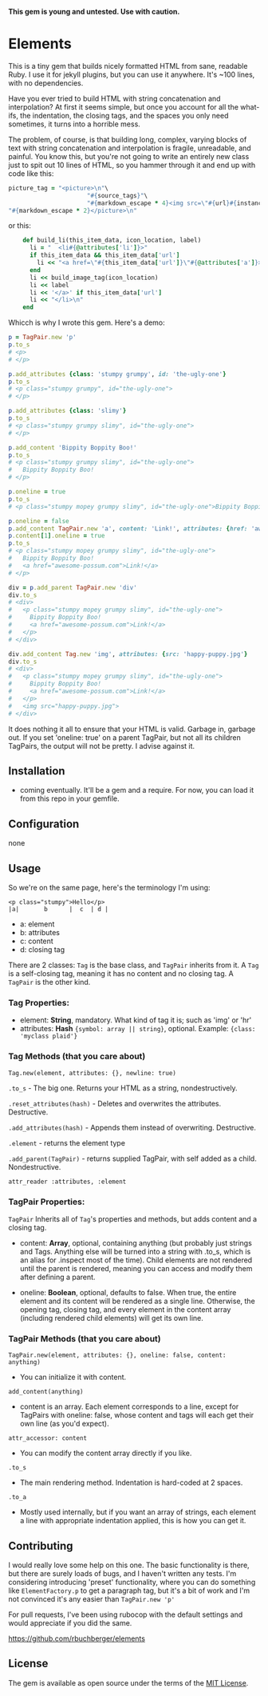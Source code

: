 **This gem is young and untested. Use with caution.**

# Elements

This is a tiny gem that builds nicely formatted HTML from sane, readable Ruby. I use it for jekyll 
plugins, but you can use it anywhere. It's ~100 lines, with no dependencies.

Have you ever tried to build HTML with string concatenation and interpolation? At first it seems
simple, but once you account for all the what-ifs, the indentation, the closing tags, and the 
spaces you only need sometimes, it turns into a horrible mess.

The problem, of course, is that building long, complex, varying blocks of text with string
concatenation and interpolation is fragile, unreadable, and painful. You know this, but you're not
going to write an entirely new class just to spit out 10 lines of HTML, so you hammer through it and
end up with code like this:

```ruby
picture_tag = "<picture>\n"\
                      "#{source_tags}"\
                      "#{markdown_escape * 4}<img src=\"#{url}#{instance['source_default'][:generated_src]}\" #{html_attr_string}>\n"\
"#{markdown_escape * 2}</picture>\n"
```

or this: 
```ruby
    def build_li(this_item_data, icon_location, label)
      li = "  <li#{@attributes['li']}>"
      if this_item_data && this_item_data['url']
        li << "<a href=\"#{this_item_data['url']}\"#{@attributes['a']}>"
      end
      li << build_image_tag(icon_location)
      li << label
      li << '</a>' if this_item_data['url']
      li << "</li>\n"
    end
```

Whicch is why I wrote this gem. Here's a demo:

```ruby
p = TagPair.new 'p'
p.to_s
# <p>
# </p>

p.add_attributes {class: 'stumpy grumpy', id: 'the-ugly-one'}
p.to_s
# <p class="stumpy grumpy", id="the-ugly-one">
# </p>

p.add_attributes {class: 'slimy'}
p.to_s
# <p class="stumpy grumpy slimy", id="the-ugly-one">
# </p>

p.add_content 'Bippity Boppity Boo!'
p.to_s
# <p class="stumpy grumpy slimy", id="the-ugly-one">
#   Bippity Boppity Boo!
# </p>

p.oneline = true
p.to_s
# <p class="stumpy mopey grumpy slimy", id="the-ugly-one">Bippity Boppity Boo!</p>

p.oneline = false
p.add_content TagPair.new 'a', content: 'Link!', attributes: {href: 'awesome-possum.com'}
p.content[1].oneline = true
p.to_s
# <p class="stumpy mopey grumpy slimy", id="the-ugly-one">
#   Bippity Boppity Boo!
#   <a href="awesome-possum.com">Link!</a>
# </p>

div = p.add_parent TagPair.new 'div'
div.to_s
# <div>
#   <p class="stumpy mopey grumpy slimy", id="the-ugly-one">
#     Bippity Boppity Boo!
#     <a href="awesome-possum.com">Link!</a>
#   </p>
# </div>

div.add_content Tag.new 'img', attributes: {src: 'happy-puppy.jpg'}
div.to_s
# <div>
#   <p class="stumpy mopey grumpy slimy", id="the-ugly-one">
#     Bippity Boppity Boo!
#     <a href="awesome-possum.com">Link!</a>
#   </p>
#   <img src="happy-puppy.jpg">
# </div>

```

It does nothing it all to ensure that your HTML is valid. Garbage in, garbage out. If you 
set 'oneline: true' on a parent TagPair, but not all its children TagPairs, the output will not be pretty. 
I advise against it.

## Installation

 - coming eventually. It'll be a gem and a require. For now, you can load it from this repo in your gemfile.
 
 ## Configuration
 
 none
 
## Usage

So we're on the same page, here's the terminology I'm using:
```
<p class="stumpy">Hello</p>
|a|       b      |  c  | d |
```
- a: element
- b: attributes
- c: content
- d: closing tag

There are 2 classes: `Tag` is the base class, and `TagPair` inherits from it. A `Tag` is a
self-closing tag, meaning it has no content and no closing tag. A `TagPair` is the other kind.

### Tag Properties:

 - element:
     **String**, mandatory. What kind of tag it is; such as 'img' or 'hr'
 - attributes:
     **Hash** `{symbol: array || string}`, optional. Example: `{class: 'myclass plaid'}` 

### Tag Methods (that you care about)

`Tag.new(element, attributes: {}, newline: true)`

`.to_s` - The big one. Returns your HTML as a string, nondestructively.

`.reset_attributes(hash)` - Deletes and overwrites the attributes. Destructive.

`.add_attributes(hash)` - Appends them instead of overwriting. Destructive.

`.element` - returns the element type

`.add_parent(TagPair)` - returns supplied TagPair, with self added as a child. Nondestructive.

`attr_reader :attributes, :element`

### TagPair Properties:

 `TagPair` Inherits all of `Tag`'s properties and methods, but adds content and a closing tag.
 - content:
     **Array**, optional, containing anything (but probably just strings and Tags. Anything else
     will be turned into a string with .to_s, which is an alias for .inspect most of the time).
     Child elements are not rendered until the parent is rendered, meaning you can access and
     modify them after defining a parent.

- oneline:
    **Boolean**, optional, defaults to false. When true, the entire element and its content will be
    rendered as a single line. Otherwise, the opening tag, closing tag, and every element in the
    content array (including rendered child elements) will get its own line.

### TagPair Methods (that you care about)

`TagPair.new(element, attributes: {}, oneline: false, content: anything)`
 - You can initialize it with content.

`add_content(anything)`
- content is an array. Each element corresponds to a line, except for TagPairs with oneline: false, whose
    content and tags will each get their own line (as you'd expect).

`attr_accessor: content`
- You can modify the content array directly if you like.

`.to_s`
- The main rendering method. Indentation is hard-coded at 2 spaces.

`.to_a`
- Mostly used internally, but if you want an array of strings, each element a line with appropriate
    indentation applied, this is how you can get it.

## Contributing

I would really love some help on this one. The basic functionality is there, but there are surely
loads of bugs, and I haven't written any tests. I'm considering introducing 'preset' functionality,
where you can do something like `ElementFactory.p` to get a paragraph tag, but it's a bit of work
and I'm not convinced it's any easier than `TagPair.new 'p'`

For pull requests, I've been using rubocop with the default settings and would appreciate if you did
the same.

https://github.com/rbuchberger/elements

## License

The gem is available as open source under the terms of the [MIT License](https://opensource.org/licenses/MIT).
